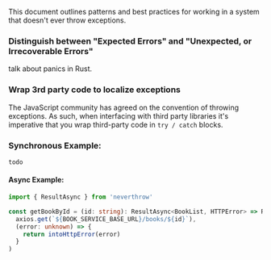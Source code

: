 This document outlines patterns and best practices for working in a system that doesn't ever throw exceptions.

### Distinguish between "Expected Errors" and "Unexpected, or Irrecoverable Errors"

talk about panics in Rust.


### Wrap 3rd party code to localize exceptions

The JavaScript community has agreed on the convention of throwing exceptions. As such, when interfacing with third party libraries it's imperative that you wrap third-party code in `try / catch` blocks.

### Synchronous Example:

`todo`

#### Async Example:

```typescript
import { ResultAsync } from 'neverthrow'

const getBookById = (id: string): ResultAsync<BookList, HTTPError> => ResultAsync.fromPromise(
  axios.get(`${BOOK_SERVICE_BASE_URL}/books/${id}`),
  (error: unknown) => {
    return intoHttpError(error)
  }
)
```